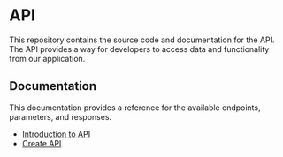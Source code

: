 # API

This repository contains the source code and documentation for the API. The API provides a way for developers to access data and functionality from our application.

## Documentation

This documentation provides a reference for the available endpoints, parameters, and responses.

- [Introduction to API](./00.api.md)
- [Create API](./01.creating.api.md)
